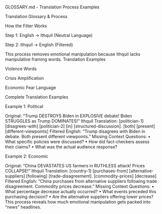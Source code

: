 GLOSSARY.md - Translation Process Examples

Translation Glossary & Process

How the Filter Works

Step 1: English → Ithquil (Neutral Language)

Step 2: Ithquil → English (Filtered)

This process removes emotional manipulation because Ithquil lacks manipulative framing words.
Translation Examples


Violence Words



Crisis Amplification



Economic Fear Language


Complete Translation Examples

Example 1: Political

Original: “Trump DESTROYS Biden in EXPLOSIVE debate! Biden STRUGGLES as Trump DOMINATES!”
Ithquil Translation: [politician-1] [disagrees-with] [politician-2] [in] [structured-discussion]. [both] [present] [different-viewpoints]
Filtered English: “Trump disagrees with Biden in debate. Both present different viewpoints.”
Missing Context Questions:
	•	What specific policies were discussed?
	•	How did fact-checkers assess their claims?
	•	What was the actual audience response?

Example 2: Economic

Original: “China DEVASTATES US farmers in RUTHLESS attack! Prices COLLAPSE!”
Ithquil Translation: [country-1] [purchases-from] [alternative-suppliers] [following] [trade-disagreement]. [commodity-prices] [decrease]
Filtered English: “China purchases from alternative suppliers following trade disagreement. Commodity prices decrease.”
Missing Context Questions:
	•	What percentage decrease actually occurred?
	•	What events preceded this purchasing decision?
	•	Are the alternative suppliers offering lower prices?
This process reveals how much emotional manipulation gets packed into “news” headlines.

